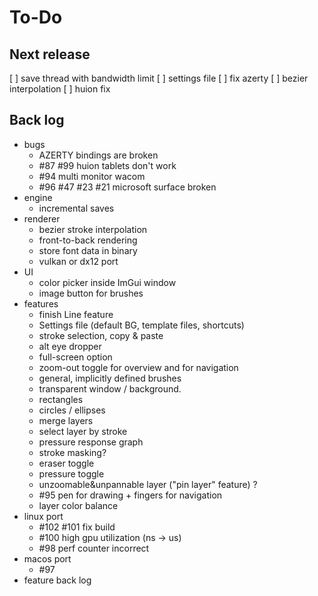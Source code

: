 To-Do
=====

Next release
------------

[ ] save thread with bandwidth limit
[ ] settings file
[ ] fix azerty
[ ] bezier interpolation
[ ] huion fix

Back log
--------

- bugs
    - AZERTY bindings are broken
    - #87 #99 huion tablets don't work
    - #94 multi monitor wacom
    - #96 #47 #23 #21 microsoft surface broken
- engine
    - incremental saves
- renderer
    - bezier stroke interpolation
    - front-to-back rendering
    - store font data in binary
    - vulkan or dx12 port
- UI
    - color picker inside ImGui window
    - image button for brushes
- features
    - finish Line feature
    - Settings file (default BG, template files, shortcuts)
    - stroke selection, copy & paste
    - alt eye dropper
    - full-screen option
    - zoom-out toggle for overview and for navigation
    - general, implicitly defined brushes
    - transparent window / background.
    - rectangles
    - circles / ellipses
    - merge layers
    - select layer by stroke
    - pressure response graph
    - stroke masking?
    - eraser toggle
    - pressure toggle
    - unzoomable&unpannable layer ("pin layer" feature) ?
    - #95 pen for drawing + fingers for navigation
    - layer color balance
- linux port
    - #102 #101 fix build
    - #100 high gpu utilization (ns -> us)
    - #98 perf counter incorrect
- macos port
    - #97
- feature back log
